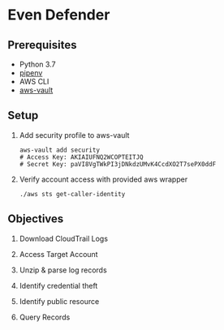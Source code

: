 # Even Defender

## Prerequisites
- Python 3.7
- [pipenv](https://pipenv.kennethreitz.org/en/latest/)
- AWS CLI
- [aws-vault](https://github.com/99designs/aws-vault)

## Setup
1. Add security profile to aws-vault
    ```shell script
    aws-vault add security
    # Access Key: AKIAIUFNQ2WCOPTEITJQ
    # Secret Key: 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
    ```

2. Verify account access with provided aws wrapper
    ```shell script
    ./aws sts get-caller-identity
    ```

## Objectives

1. Download CloudTrail Logs

2. Access Target Account

3. Unzip & parse log records 

4. Identify credential theft

5. Identify public resource

6. Query Records
